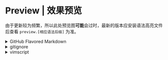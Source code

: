 # Preview | 效果预览
由于更新较为频繁，所以此处预览图**可能**会过时，最新的版本应安装语法高亮文件后查看 `preview.[相应语法后缀]` 为准。

<details>
<summary>GitHub Flavored Markdown</summary>

该语法在`github_markdown/`目录下。

---
![light亮色模式](github_markdown/light.webp)

![dark暗色模式](github_markdown/dark.webp)
</details>

<details>
<summary>gitignore</summary>

该语法在`gitignore/`目录下。

---
![light亮色模式](gitignore/light.webp)

![dark暗色模式](gitignore/dark.webp)
</details>

<details>
<summary>vimscript</summary>

该语法在`vimscript/`目录下。

---
![light亮色模式](vimscript/light.webp)

![dark暗色模式](vimscript/dark.webp)
</details>